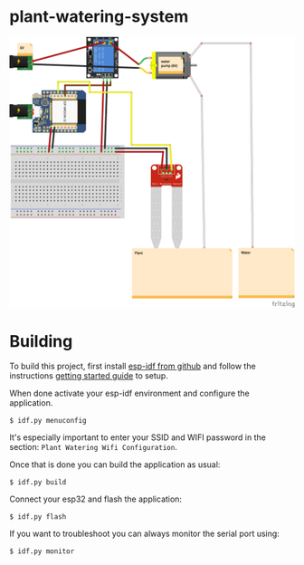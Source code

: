 # plant-watering-system

<img src="plant-watering-system_bb.png" width="800">

# Building

To build this project, first install [esp-idf from
github](https://github.com/espressif/esp-idf/) and follow the
instructions [getting started
guide](https://docs.espressif.com/projects/esp-idf/en/stable/esp32/get-started/)
to setup.

When done activate your esp-idf environment and configure the application.

```
$ idf.py menuconfig
````

It's especially important to enter your SSID and WIFI password in the
section: `Plant Watering Wifi Configuration`.

Once that is done you can build the application as usual:
```
$ idf.py build
```

Connect your esp32 and flash the application:
```
$ idf.py flash
```

If you want to troubleshoot you can always monitor the serial port using: 
```
$ idf.py monitor
```




